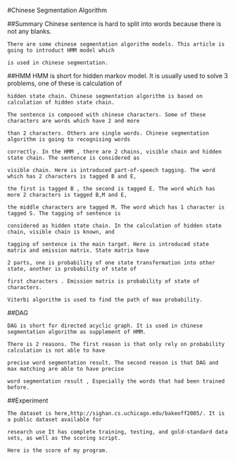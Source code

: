 #Chinese Segmentation Algorithm

##Summary
    Chinese sentence is hard to split into words because there is not any blanks. 
    
    There are some chinese segmentation algorithm models. This article is going to introduct HMM model which 
    
    is used in chinese segmentation.
##HMM
    HMM is short for hidden markov model. It is usually used to solve 3 problems, one of these is calculation of 
    
    hidden state chain. Chinese segmentation algorithm is based on calculation of hidden state chain.
    
    The sentence is composed with chinese characters. Some of these characters are words which have 2 and more 
    
    than 2 characters. Others are single words. Chinese segmentation algorithm is going to recognising words 
    
    correctly. In the HMM , there are 2 chains, visible chain and hidden state chain. The sentence is considered as
    
    visible chain. Here is introduced part-of-speech tagging. The word which has 2 characters is tagged B and E,
    
    the first is tagged B , the second is tagged E. The word which has more 2 characters is tagged B,M and E,
    
    the middle characters are tagged M. The word which has 1 character is tagged S. The tagging of sentence is 
    
    considered as hidden state chain. In the calculation of hidden state chain, visible chain is known, and 
    
    tagging of sentence is the main target. Here is introduced state matrix and emission matrix. State matrix have
    
    2 parts, one is probability of one state transfermation into other state, another is probability of state of 
    
    first characters . Emission matrix is probability of state of characters. 
    
    Viterbi algorithm is used to find the path of max probability.
    
##DAG

    DAG is short for directed acyclic graph. It is used in chinese segmentation algorithm as supplement of HMM.
    
    There is 2 reasons. The first reason is that only rely on probability calculation is not able to have 
    
    precise word segmentation result. The second reason is that DAG and max matching are able to have precise 
    
    word segmentation result , Especially the words that had been trained before.
    
##Experiment

    The dataset is here,http://sighan.cs.uchicago.edu/bakeoff2005/. It is a public dataset available for 
    
    research use It has complete training, testing, and gold-standard data sets, as well as the scoring script.
    
    Here is the score of my program.
    
    
    
    
    
    
     
    

